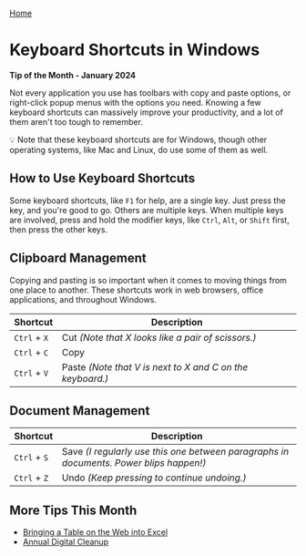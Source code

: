 [Home](https://cityssm.github.io/tip-of-the-month/)

# Keyboard Shortcuts in Windows

**Tip of the Month - January 2024**

Not every application you use has toolbars with copy and paste options,
or right-click popup menus with the options you need.
Knowing a few keyboard shortcuts can massively improve your productivity,
and a lot of them aren't too tough to remember.

💡 Note that these keyboard shortcuts are for Windows,
though other operating systems, like Mac and Linux, do use some of them as well.

## How to Use Keyboard Shortcuts

Some keyboard shortcuts, like `F1` for help, are a single key. Just press the key, and you're good to go.
Others are multiple keys. When multiple keys are involved,
press and hold the modifier keys, like `Ctrl`, `Alt`, or `Shift` first,
then press the other keys.

## Clipboard Management

Copying and pasting is so important when it comes to moving things from one place to another.
These shortcuts work in web browsers, office applications, and throughout Windows.

| Shortcut     | Description                                               |
| ------------ | --------------------------------------------------------- |
| `Ctrl` + `X` | Cut _(Note that X looks like a pair of scissors.)_        |
| `Ctrl` + `C` | Copy                                                      |
| `Ctrl` + `V` | Paste _(Note that V is next to X and C on the keyboard.)_ |

## Document Management

| Shortcut     | Description                                                                            |
| ------------ | -------------------------------------------------------------------------------------- |
| `Ctrl` + `S` | Save _(I regularly use this one between paragraphs in documents. Power blips happen!)_ |
| `Ctrl` + `Z` | Undo _(Keep pressing to continue undoing.)_                                            |

## More Tips This Month

- [Bringing a Table on the Web into Excel](web-table-to-excel.md)
- [Annual Digital Cleanup](digital-cleanup.md)

